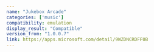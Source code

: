```yaml
---
name: "Jukebox Arcade"
categories: ['music']
compatibility: emulation
display_result: "Compatible"
version_from: "1.0.0.7"
link: https://apps.microsoft.com/detail/9WZDNCRDFF0B
---
```

